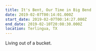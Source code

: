 ```yaml
---
title: It's Bent, Our Time in Big Bend
date: 2019-02-07T00:14:01.000Z
start_date: 2019-02-07T00:14:27.000Z
end_date: 2019-02-10T20:08:30.000Z
location: Terlingua, TX
---
```

Living out of a bucket.
